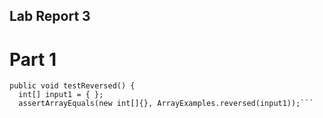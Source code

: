 ## Lab Report 3

# Part 1
```@Test
public void testReversed() {
  int[] input1 = { };
  assertArrayEquals(new int[]{}, ArrayExamples.reversed(input1));```

